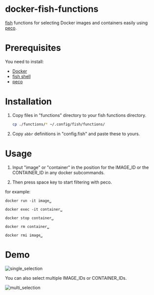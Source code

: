 # docker-fish-functions

[fish](https://fishshell.com/) functions for selecting Docker images and containers easily using [peco](https://github.com/peco/peco).

# Prerequisites

You need to install:

- [Docker](https://www.docker.com/)
- [fish shell](https://fishshell.com/)
- [peco](https://github.com/peco/peco)

# Installation

1. Copy files in "functions" directory to your fish functions directory.

    ```bash
    cp ./functions/* ~/.config/fish/functions/
    ```

2. Copy `abbr` definitions in "config.fish" and paste these to yours.

# Usage

1. Input "image" or "container" in the position for the IMAGE_ID or the CONTAINER_ID in any docker subcommands.

2. Then press space key to start filtering with peco.

for example:

```
docker run -it image␣

docker exec -it container␣

docker stop container␣

docker rm container␣

docker rmi image␣
```

# Demo

![single_selection](https://github.com/ikoba/docker-fish-function/assets/677561/48772436-e235-45f0-ab65-29d765a713fd)

You can also select multiple IMAGE_IDs or CONTAINER_IDs.

![multi_selection](https://github.com/ikoba/docker-fish-function/assets/677561/c9930c23-8f42-4063-9da6-222d7e0ec0f7)

